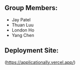 <!-- @format -->

## Group Members:

- Jay Patel
- Thuan Luu
- London Ho
- Yang Chen

## Deployment Site:

(https://applicationally.vercel.app/)

